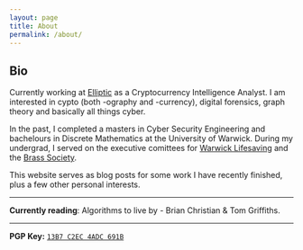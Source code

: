 ```yaml
---
layout: page
title: About
permalink: /about/
---
```



## Bio

Currently working at <a href="https://www.elliptic.co" target="_blank">Elliptic</a> as a Cryptocurrency Intelligence Analyst. I am interested in cypto (both -ography and -currency), digital forensics, graph theory and basically all things cyber.

In the past, I completed a masters in Cyber Security Engineering and bachelours in Discrete Mathematics at the University of Warwick. During my undergrad, I served on the executive comittees for <a href="https://www.warwicklifesaving.co.uk" target="_blank">Warwick Lifesaving</a> and the <a href="https://www.brasssoc.com" target="_blank">Brass Society</a>.


This website serves as blog posts for some work I have recently finished, plus a few other personal interests. 

------

**Currently reading**: Algorithms to live by - Brian Christian & Tom Griffiths.

------

**PGP Key:** <a href="https://keybase.io/chrisjquinn" target="_blank">`13B7 C2EC 4ADC 691B`</a>
